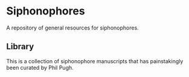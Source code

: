 # Siphonophores

A repository of general resources for siphonophores.

## Library

This is a collection of siphonophore manuscripts that has painstakingly been
curated by Phil Pugh.
